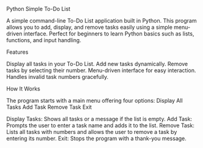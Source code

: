 Python Simple To-Do List

A simple command-line To-Do List application built in Python. This program allows you to add, display, and remove tasks easily using a simple menu-driven interface. Perfect for beginners to learn Python basics such as lists, functions, and input handling.

Features

Display all tasks in your To-Do List.
Add new tasks dynamically.
Remove tasks by selecting their number.
Menu-driven interface for easy interaction.
Handles invalid task numbers gracefully.

How It Works

The program starts with a main menu offering four options:
Display All Tasks
Add Task
Remove Task
Exit

Display Tasks: Shows all tasks or a message if the list is empty.
Add Task: Prompts the user to enter a task name and adds it to the list.
Remove Task: Lists all tasks with numbers and allows the user to remove a task by entering its number.
Exit: Stops the program with a thank-you message.
